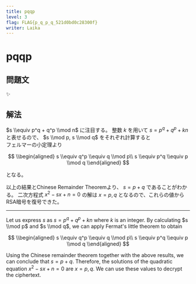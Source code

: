 ```yaml
---
title: pqqp
level: 3
flag: FLAG{p_q_p_q_521d0bd0c28300f}
writer: Laika
---
```


# pqqp

## 問題文

✨

## 解法

$s \\equiv p^q + q^p \\mod n$ に注目する。
整数 $k$ を用いて $s = p^q + q^p + kn$ と表せるので、 $s \\mod p, s \\mod q$ をそれぞれ計算すると\
フェルマーの小定理より

$$
\\begin{aligned}
s \\equiv q^p \\equiv q \\mod p\\
s \\equiv p^q \\equiv p \\mod q
\\end{aligned}
$$

となる。

以上の結果とChinese Remainder Theoremより、 $s = p+q$ であることがわかる。
二次方程式 $x^2 -sx + n = 0$ の解は $x = p, q$ となるので、これらの値からRSA暗号を復号できた。

______________________________________________________________________

Let us express $s$ as $s = p^q + q^p + kn$ where $k$ is an integer.
By calculating $s \\mod p$ and $s \\mod q$, we can apply Fermat's little theorem to obtain

$$
\\begin{aligned}
s \\equiv q^p \\equiv q \\mod p\\
s \\equiv p^q \\equiv p \\mod q
\\end{aligned}
$$

Using the Chinese remainder theorem together with the above results, we can conclude that $s = p+q$. Therefore, the solutions of the quadratic equation $x^2 -sx + n = 0$ are $x = p, q$. We can use these values to decrypt the ciphertext.
